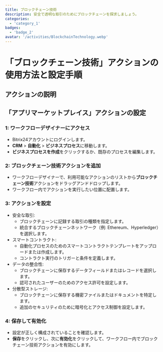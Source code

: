 ```yaml
---
title: ブロックチェーン技術
description: 安全で透明な取引のためにブロックチェーンを探求しましょう。
categories: 
  - 'category_1'
badges: 
  - 'badge_2'
avatar: '/activities/BlockchainTechnology.webp'
---
```

# 「ブロックチェーン技術」アクションの使用方法と設定手順

## アクションの説明

## **「アプリマーケットプレイス」アクションの設定**

### 1: ワークフローデザイナーにアクセス
- Bitrix24アカウントにログインします。
- **CRM** > **自動化** > **ビジネスプロセス**に移動します。
- **ビジネスプロセスを作成**をクリックするか、既存のプロセスを編集します。

### 2: ブロックチェーン技術アクションを追加
- ワークフローデザイナーで、利用可能なアクションのリストから**ブロックチェーン技術**アクションをドラッグアンドドロップします。
- ワークフロー内でアクションを実行したい位置に配置します。

### 3: アクションを設定
- 安全な取引:
  - ブロックチェーンに記録する取引の種類を指定します。
  - 統合するブロックチェーンネットワーク（例: Ethereum、Hyperledger）を選択します。
- スマートコントラクト:
  - 自動化プロセスのためのスマートコントラクトテンプレートをアップロードまたは作成します。
  - コントラクト実行のトリガーと条件を定義します。
- データの整合性:
  - ブロックチェーンに保存するデータフィールドまたはレコードを選択します。
  - 認可されたユーザーのためのアクセス許可を設定します。
- 分散型ストレージ:
  - ブロックチェーンに保存する機密ファイルまたはドキュメントを特定します。
  - 追加のセキュリティのために暗号化とアクセス制御を設定します。

### 4: 保存して有効化
- 設定が正しく構成されていることを確認します。
- **保存**をクリックし、次に**有効化**をクリックして、ワークフロー内でブロックチェーン技術アクションを有効にします。